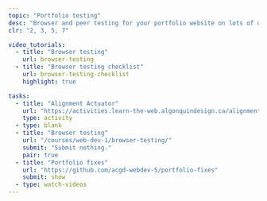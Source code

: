```yaml
---
topic: "Portfolio testing"
desc: "Browser and peer testing for your portfolio website on lots of different devices and in lots of situations."
clr: "2, 3, 5, 7"

video_tutorials:
  - title: "Browser testing"
    url: browser-testing
  - title: "Browser testing checklist"
    url: browser-testing-checklist
    highlight: true

tasks:
  - title: "Alignment Actuator"
    url: "https://activities.learn-the-web.algonquindesign.ca/alignment-actuator/"
    type: activity
  - type: blank
  - title: "Browser testing"
    url: "/courses/web-dev-1/browser-testing/"
    submit: "Submit nothing."
    pair: true
  - title: "Portfolio fixes"
    url: "https://github.com/acgd-webdev-5/portfolio-fixes"
    submit: show
  - type: watch-videos
---
```

